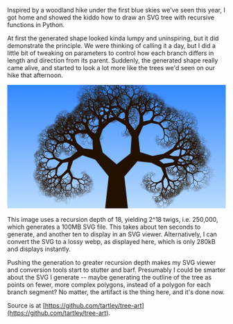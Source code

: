 <!--
.. title: SVG Trees using recursive Python functions
.. slug: svg-trees-using-recursive-python-functions
.. date: 2025-02-28 11:10:27 UTC-06:00
.. tags: creative,graphics,genart,svg,python
-->

Inspired by a woodland hike under the first blue skies we've seen this year, I
got home and showed the kiddo how to draw an SVG tree with recursive functions
in Python.

At first the generated shape looked kinda lumpy and uninspiring, but it did
demonstrate the principle. We were thinking of calling it a day, but I did a
little bit of tweaking on parameters to control how each branch differs in
length and direction from its parent. Suddenly, the generated shape really came
alive, and started to look a lot more like the trees we'd seen on our hike that
afternoon.

![Silhouette of tree against a blue sky, drawn by a Python program](/files/2025/tree-art.lossy.webp)

This image uses a recursion depth of 18, yielding 2^18 twigs, i.e. 250,000,
which generates a 100MB SVG file. This takes about ten seconds to generate, and
another ten to display in an SVG viewer. Alternatively, I can convert the SVG to
a lossy webp, as displayed here, which is only 280kB and displays instantly.

Pushing the generation to greater recursion depth makes my SVG viewer and
conversion tools start to stutter and barf. Presumably I could be smarter about
the SVG I generate -- maybe generating the outline of the tree as points on
fewer, more complex polygons, instead of a polygon for each branch segment? No
matter, the artifact is the thing here, and it's done now.

Source is at [https://github.com/tartley/tree-art](https://github.com/tartley/tree-art).

